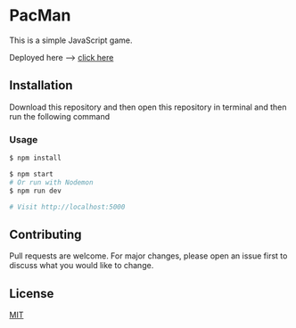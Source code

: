 # PacMan

This is a simple JavaScript game.

Deployed here --> [click here](https://pacman--1.herokuapp.com/)

## Installation

Download this repository and then open this repository in terminal and then run the following command 

### Usage

```sh
$ npm install
```

```sh
$ npm start
# Or run with Nodemon
$ npm run dev

# Visit http://localhost:5000

```

## Contributing
Pull requests are welcome. For major changes, please open an issue first to discuss what you would like to change.

## License
[MIT](https://choosealicense.com/licenses/mit/)